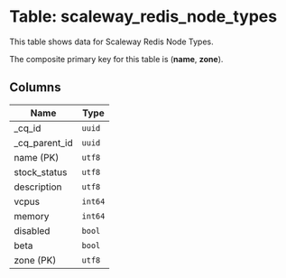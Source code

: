 # Table: scaleway_redis_node_types

This table shows data for Scaleway Redis Node Types.

The composite primary key for this table is (**name**, **zone**).

## Columns

| Name          | Type          |
| ------------- | ------------- |
|_cq_id|`uuid`|
|_cq_parent_id|`uuid`|
|name (PK)|`utf8`|
|stock_status|`utf8`|
|description|`utf8`|
|vcpus|`int64`|
|memory|`int64`|
|disabled|`bool`|
|beta|`bool`|
|zone (PK)|`utf8`|